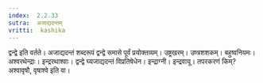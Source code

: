 ```yaml
---
index:  2.2.33
sutra:  अजाद्यदन्तम्
vritti:  kashika 
---
```


द्वन्द्वे इति वर्तते। अजाद्यदन्तं शब्दरूपं द्वन्द्वे समासे पूर्वं प्रयोक्तव्यम्। उष्ट्रखरम्। उष्त्रशशकम्। बहुष्वनियमः। अश्वरथेन्द्राः। इन्द्ररथाश्वाः। द्वन्द्वे घ्यजाद्यदन्तं विप्रतिषेधेन। इन्द्राग्नी। इन्द्रवायू। तपरकरणं किम्? अश्वावृषौ, वृषाश्वे इति वा।


